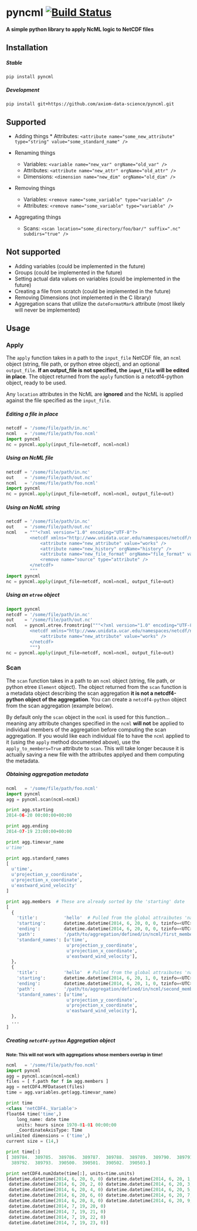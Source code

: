 # pyncml  [![Build Status](https://travis-ci.org/axiom-data-science/pyncml.svg?branch=master)](https://travis-ci.org/axiom-data-science/pyncml)

#### A simple python library to apply NcML logic to NetCDF files


## Installation

##### Stable

    pip install pyncml

##### Development

    pip install git+https://github.com/axiom-data-science/pyncml.git

## Supported

  *  Adding things
    * Attributes: `<attribute name="some_new_attribute" type="string" value="some_standard_name" />`

  * Renaming things
    *  Variables: `<variable name="new_var" orgName="old_var" />`
    *  Attributes: `<attribute name="new_attr" orgName="old_attr" />`
    *  Dimensions: `<dimension name="new_dim" orgName="old_dim" />`

  * Removing things
    * Variables: `<remove name="some_variable" type="variable" />`
    * Attributes: `<remove name="some_variable" type="variable" />`

  * Aggregating things
    * Scans: `<scan location="some_directory/foo/bar/" suffix=".nc" subdirs="true" />`

## Not supported

  *  Adding variables (could be implemented in the future)
  *  Groups (could be implemented in the future)
  *  Setting actual data values on variables (could be implemented in the future)
  *  Creating a file from scratch (could be implemented in the future)
  *  Removing Dimensions (not implemented in the C library)
  *  Aggregation scans that utilize the `dateFormatMark` attribute (most likely will never be implemented)

## Usage

### Apply

The `apply` function takes in a path to the `input_file` NetCDF file, an `ncml` object (string, file path, or python etree object), and an optional `output_file`.  **If an output_file is not specified, the `input_file` will be edited in place**.  The object returned from the `apply` function is a netcdf4-python object, ready to be used.

Any `location` attributes in the NcML are **ignored** and the NcML is applied against the file specified as the `input_file`.

##### Editing a file in place
```python
netcdf = '/some/file/path/in.nc'
ncml   = '/some/file/path/foo.ncml'
import pyncml
nc = pyncml.apply(input_file=netcdf, ncml=ncml)
```

##### Using an NcML file
```python
netcdf = '/some/file/path/in.nc'
out    = '/some/file/path/out.nc'
ncml   = '/some/file/path/foo.ncml'
import pyncml
nc = pyncml.apply(input_file=netcdf, ncml=ncml, output_file=out)
```

##### Using an NcML string
```python
netcdf = '/some/file/path/in.nc'
out    = '/some/file/path/out.nc'
ncml   = """<?xml version="1.0" encoding="UTF-8"?>
         <netcdf xmlns="http://www.unidata.ucar.edu/namespaces/netcdf/ncml-2.2">
             <attribute name="new_attribute" value="works" />
             <attribute name="new_history" orgName="history" />
             <attribute name="new_file_format" orgName="file_format" value="New Format" />
             <remove name="source" type="attribute" />
         </netcdf>
         """
import pyncml
nc = pyncml.apply(input_file=netcdf, ncml=ncml, output_file=out)
```

##### Using an `etree` object
```python
import pyncml
netcdf = '/some/file/path/in.nc'
out    = '/some/file/path/out.nc'
ncml   = pyncml.etree.fromstring("""<?xml version="1.0" encoding="UTF-8"?>
         <netcdf xmlns="http://www.unidata.ucar.edu/namespaces/netcdf/ncml-2.2">
             <attribute name="new_attribute" value="works" />
         </netcdf>
         """)
nc = pyncml.apply(input_file=netcdf, ncml=ncml, output_file=out)
```

### Scan

The `scan` function takes in a path to an `ncml` object (string, file path, or python etree `Element` object).  The object returned from the `scan` function is a metadata object describing the scan aggregation **it is not a netcdf4-python object of the aggregation**.  You can create a `netcdf4-python` object from the scan aggregation (example below).

By default only the `scan` object in the `ncml` is used for this function... meaning any attribute changes specified in the `ncml` **will not** be applied to individual members of the aggregation before computing the scan aggregation. If you would like each individual file to have the `ncml` applied to it (using the `apply` method documented above), use the `apply_to_members=True` attribute to `scan`. This will take longer because it is actually saving a new file with the attributes applyed and them computing the metadata.


##### Obtaining aggregation metadata
```python
ncml   = '/some/file/path/foo.ncml'
import pyncml
agg = pyncml.scan(ncml=ncml)

print agg.starting
2014-06-20 00:00:00+00:00

print agg.ending
2014-07-19 23:00:00+00:00

print agg.timevar_name
u'time'

print agg.standard_names
[
  u'time',
  u'projection_y_coordinate',
  u'projection_x_coordinate',
  u'eastward_wind_velocity'
]

print agg.members  # These are already sorted by the 'starting' date
[
  {
    'title':          'hello'  # Pulled from the global attraibutes 'name' or 'title'
    'starting':       datetime.datetime(2014, 6, 20, 0, 0, tzinfo=<UTC>),
    'ending':         datetime.datetime(2014, 6, 20, 0, 0, tzinfo=<UTC>),
    'path':           '/path/to/aggregation/defined/in/ncml/first_member.nc'
    'standard_names': [u'time',
                       u'projection_y_coordinate',
                       u'projection_x_coordinate',
                       u'eastward_wind_velocity'],
  },
  {
    'title':          'hello'  # Pulled from the global attraibutes 'name' or 'title'
    'starting':       datetime.datetime(2014, 6, 20, 1, 0, tzinfo=<UTC>),
    'ending':         datetime.datetime(2014, 6, 20, 1, 0, tzinfo=<UTC>),
    'path':           '/path/to/aggregation/defined/in/ncml/second_member.nc'
    'standard_names': [u'time',
                       u'projection_y_coordinate',
                       u'projection_x_coordinate',
                       u'eastward_wind_velocity'],
  },
  ...
]
```


##### Creating `netcdf4-python` Aggregation object

<sup>**Note: This will not work with aggregations whose members overlap in time!**</sup>

```python
ncml   = '/some/file/path/foo.ncml'
import pyncml
agg = pyncml.scan(ncml=ncml)
files = [ f.path for f in agg.members ]
agg = netCDF4.MFDataset(files)
time = agg.variables.get(agg.timevar_name)

print time
<class 'netCDF4._Variable'>
float64 time('time',)
    long_name: date time
    units: hours since 1970-01-01 00:00:00
    _CoordinateAxisType: Time
unlimited dimensions = ('time',)
current size = (14,)

print time[:]
[ 389784.  389785.  389786.  389787.  389788.  389789.  389790.  389791.
  389792.  389793.  390500.  390501.  390502.  390503.]

print netCDF4.num2date(time[:], units=time.units)
[datetime.datetime(2014, 6, 20, 0, 0) datetime.datetime(2014, 6, 20, 1, 0)
 datetime.datetime(2014, 6, 20, 2, 0) datetime.datetime(2014, 6, 20, 3, 0)
 datetime.datetime(2014, 6, 20, 4, 0) datetime.datetime(2014, 6, 20, 5, 0)
 datetime.datetime(2014, 6, 20, 6, 0) datetime.datetime(2014, 6, 20, 7, 0)
 datetime.datetime(2014, 6, 20, 8, 0) datetime.datetime(2014, 6, 20, 9, 0)
 datetime.datetime(2014, 7, 19, 20, 0)
 datetime.datetime(2014, 7, 19, 21, 0)
 datetime.datetime(2014, 7, 19, 22, 0)
 datetime.datetime(2014, 7, 19, 23, 0)]
```
